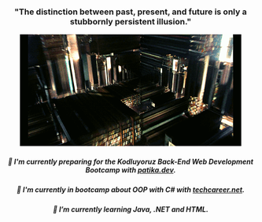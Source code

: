 ### <div align="center"> "The distinction between past, present, and future is only a stubbornly persistent illusion."
<div align="center"><p><img src="https://github.com/naakgash/naakgash/blob/main/Assets/166636725-e76dd0bb-6512-460d-87d1-f9ecc05dabd9.gif" width="450px">

##### <div align="center"> 📝 I'm currently preparing for the **Kodluyoruz Back-End Web Development Bootcamp** with [patika.dev](https://www.patika.dev).
##### <div align="center"> 🔭 I'm currently in bootcamp about **OOP with C#** with [techcareer.net](https://www.techcareer.net).
##### <div align="center"> 🌱 I’m currently learning ***Java, .NET and HTML***.
  
 
